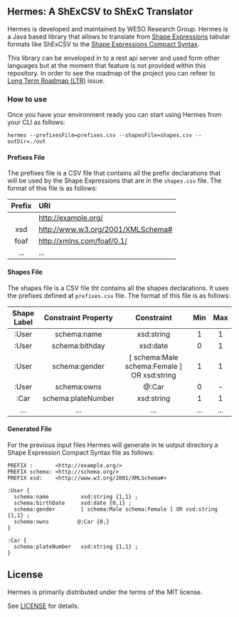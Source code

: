 ## Hermes: A ShExCSV to ShExC Translator
Hermes is developed and maintained by WESO Research Group. Hermes is a Java based library that allows to translate from [Shape Expressions](https://shex.io/) tabular formats like ShExCSV to the [Shape Expressions Compact Syntax](https://shex.io/shex-semantics/index.html#shexc).

This library can be enveloped in to a rest api server and used form other languages but at the moment that feature is not provided within this repository. In order to see the roadmap of the project you can refeer to [Long Term Roadmap (LTR)](https://github.com/weso/hermes/issues/4) issue.

### How to use
Once you have your environment ready you can start using Hermes from your CLI as follows:

```shell
hermes --prefixesFile=prefixes.csv --shapesFile=shapes.csv --outDir=./out
```

#### Prefixes File
The prefixes file is a CSV file that contains all the prefix declarations that will be used by the Shape Expressions that are in the `shapes.csv` file. The format of this file is as follows:

|Prefix|URI|
|:----:|:--|
||<http://example.org/>|
|xsd|<http://www.w3.org/2001/XMLSchema#>|
|foaf|<http://xmlns.com/foaf/0.1/>|
|...|...|

#### Shapes File
The shapes file is a CSV file tht contains all the shapes declarations. It uses the prefixes defined at `prefixes.csv` file. The format of this file is as follows:

|Shape Label|Constraint Property|Constraint|Min|Max|
|:---------:|:-----------------:|:--------:|:-:|:-:|
|:User|schema:name|xsd:string|1|1|
|:User|schema:bithday|xsd:date|0|1|
|:User|schema:gender| [ schema:Male schema:Female ] OR xsd:string|1|1|
|:User|schema:owns|@:Car|0|-|
|:Car|schema:plateNumber|xsd:string|1|1|
|...|...|...|...|...|

#### Generated File
For the previous input files Hermes will generate in te uotput directory a Shape Expression Compact Syntax file as follows:

```turtle
PREFIX :       <http://example.org/>
PREFIX schema: <http://schema.org/>
PREFIX xsd:    <http://www.w3.org/2001/XMLSchema#>

:User {
  schema:name          xsd:string {1,1} ;
  schema:birthDate     xsd:date {0,1} ;
  schema:gender        [ schema:Male schema:Female ] OR xsd:string {1,1} ;
  schema:owns         @:Car {0,}
}

:Car {
  schema:plateNumber   xsd:string {1,1} ;
}
```

## License
Hermes is primarily distributed under the terms of the MIT license.

See [LICENSE](LICENSE) for details.
